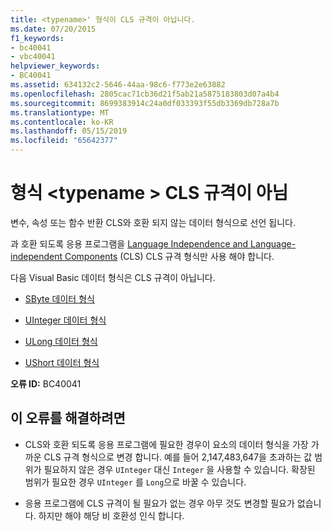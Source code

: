 ```yaml
---
title: <typename>' 형식이 CLS 규격이 아닙니다.
ms.date: 07/20/2015
f1_keywords:
- bc40041
- vbc40041
helpviewer_keywords:
- BC40041
ms.assetid: 634132c2-5646-44aa-98c6-f773e2e63882
ms.openlocfilehash: 2805cac71cb36d21f5ab21a5875183803d07a4b4
ms.sourcegitcommit: 8699383914c24a0df033393f55db3369db728a7b
ms.translationtype: MT
ms.contentlocale: ko-KR
ms.lasthandoff: 05/15/2019
ms.locfileid: "65642377"
---
```

# <a name="type-typename-is-not-cls-compliant"></a>형식 \<typename > CLS 규격이 아님
변수, 속성 또는 함수 반환 CLS와 호환 되지 않는 데이터 형식으로 선언 됩니다.  
  
 과 호환 되도록 응용 프로그램을 [Language Independence and Language-independent Components](../../../standard/language-independence-and-language-independent-components.md) (CLS) CLS 규격 형식만 사용 해야 합니다.  
  
 다음 Visual Basic 데이터 형식은 CLS 규격이 아닙니다.  
  
- [SByte 데이터 형식](../../../visual-basic/language-reference/data-types/sbyte-data-type.md)  
  
- [UInteger 데이터 형식](../../../visual-basic/language-reference/data-types/uinteger-data-type.md)  
  
- [ULong 데이터 형식](../../../visual-basic/language-reference/data-types/ulong-data-type.md)  
  
- [UShort 데이터 형식](../../../visual-basic/language-reference/data-types/ushort-data-type.md)  
  
 **오류 ID:** BC40041  
  
## <a name="to-correct-this-error"></a>이 오류를 해결하려면  
  
- CLS와 호환 되도록 응용 프로그램에 필요한 경우이 요소의 데이터 형식을 가장 가까운 CLS 규격 형식으로 변경 합니다. 예를 들어 2,147,483,647을 초과하는 값 범위가 필요하지 않은 경우 `UInteger` 대신 `Integer` 을 사용할 수 있습니다. 확장된 범위가 필요한 경우 `UInteger` 를 `Long`으로 바꿀 수 있습니다.  
  
- 응용 프로그램에 CLS 규격이 될 필요가 없는 경우 아무 것도 변경할 필요가 없습니다. 하지만 해야 해당 비 호환성 인식 합니다.
